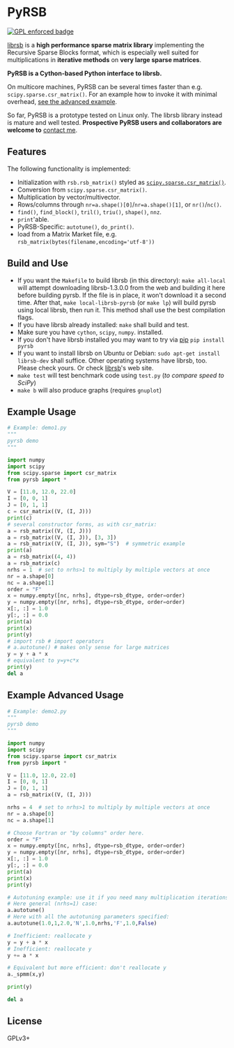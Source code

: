 
# PyRSB

[![GPL enforced badge](https://img.shields.io/badge/GPL-enforced-blue.svg "This project enforces the GPL.")](https://gplenforced.org)

[librsb](http://librsb.sourceforge.net/) is a **high performance sparse matrix
library** implementing the Recursive Sparse Blocks format,
which is especially well suited for
multiplications in **iterative methods** on **very large sparse matrices**.

**PyRSB is a Cython-based Python interface to librsb.**

On multicore machines, PyRSB can be several times faster than e.g. `scipy.sparse.csr_matrix()`.
For an example how to invoke it with minimal overhead, [see the advanced example](#ExampleAdvancedUsage).

So far, PyRSB is a prototype tested on Linux only.
The librsb library instead is mature and well tested.
**Prospective PyRSB users and collaborators are welcome to** [contact me](http://librsb.sourceforge.net/#a_contacts).

## Features

The following functionality is implemented:

  * Initialization with `rsb.rsb_matrix()` styled as [`scipy.sparse.csr_matrix()`](https://docs.scipy.org/doc/scipy/reference/sparse.html).
  * Conversion from `scipy.sparse.csr_matrix()`.
  * Multiplication by vector/multivector.
  * Rows/columns through `nr=a.shape()[0]`/`nr=a.shape()[1]`, or `nr()`/`nc()`.
  * `find()`, `find_block()`, `tril()`, `triu()`, `shape()`, `nnz`.
  * `print`'able.
  * PyRSB-Specific: `autotune()`, `do_print()`.
  * load from a Matrix Market file, e.g. `rsb_matrix(bytes(filename,encoding='utf-8'))`

## Build and Use

- If you want the `Makefile` to build librsb (in this directory):
 `make all-local` will attempt downloading librsb-1.3.0.0 from the
 web and building it here before building pyrsb.
 If the file is in place, it won't download it a second time.
 After that, `make local-librsb-pyrsb` (or `make lp`) will build pyrsb
 using local librsb, then run it.
 This method shall use the best compilation flags.
- If you have librsb already installed:
 `make` shall build and test.
- Make sure you have `cython`, `scipy`, `numpy`. installed.
- If you don't have librsb installed you may want to try via [pip](https://pypi.org/project/pyrsb/) `pip install pyrsb`
- If you want to install librsb on Ubuntu or Debian:
 `sudo apt-get install librsb-dev` shall suffice.
  Other operating systems have librsb, too.
  Please check yours.
  Or check [librsb](http://librsb.sourceforge.net/)'s web site.
- `make test` will test benchmark code using `test.py` (*to compare speed to SciPy*)
- `make b` will also produce graphs (requires `gnuplot`)

## Example Usage

```python
# Example: demo1.py
"""
pyrsb demo
"""

import numpy
import scipy
from scipy.sparse import csr_matrix
from pyrsb import *

V = [11.0, 12.0, 22.0]
I = [0, 0, 1]
J = [0, 1, 1]
c = csr_matrix((V, (I, J)))
print(c)
# several constructor forms, as with csr_matrix:
a = rsb_matrix((V, (I, J)))
a = rsb_matrix((V, (I, J)), [3, 3])
a = rsb_matrix((V, (I, J)), sym="S")  # symmetric example
print(a)
a = rsb_matrix((4, 4))
a = rsb_matrix(c)
nrhs = 1  # set to nrhs>1 to multiply by multiple vectors at once
nr = a.shape[0]
nc = a.shape[1]
order = "F"
x = numpy.empty([nc, nrhs], dtype=rsb_dtype, order=order)
y = numpy.empty([nr, nrhs], dtype=rsb_dtype, order=order)
x[:, :] = 1.0
y[:, :] = 0.0
print(a)
print(x)
print(y)
# import rsb # import operators
# a.autotune() # makes only sense for large matrices
y = y + a * x
# equivalent to y=y+c*x
print(y)
del a
```

## <a id="ExampleAdvancedUsage"></a>Example Advanced Usage ##

```python
# Example: demo2.py
"""
pyrsb demo
"""

import numpy
import scipy
from scipy.sparse import csr_matrix
from pyrsb import *

V = [11.0, 12.0, 22.0]
I = [0, 0, 1]
J = [0, 1, 1]
a = rsb_matrix((V, (I, J)))

nrhs = 4  # set to nrhs>1 to multiply by multiple vectors at once
nr = a.shape[0]
nc = a.shape[1]

# Choose Fortran or "by columns" order here.
order = "F"
x = numpy.empty([nc, nrhs], dtype=rsb_dtype, order=order)
y = numpy.empty([nr, nrhs], dtype=rsb_dtype, order=order)
x[:, :] = 1.0
y[:, :] = 0.0
print(a)
print(x)
print(y)

# Autotuning example: use it if you need many multiplication iterations on huge matrices (>>1e6 nonzeroes).
# Here general (nrhs=1) case:
a.autotune()
# Here with all the autotuning parameters specified:
a.autotune(1.0,1,2.0,'N',1.0,nrhs,'F',1.0,False)

# Inefficient: reallocate y
y = y + a * x
# Inefficient: reallocate y
y += a * x

# Equivalent but more efficient: don't reallocate y
a._spmm(x,y)

print(y)

del a
```

## License
GPLv3+
